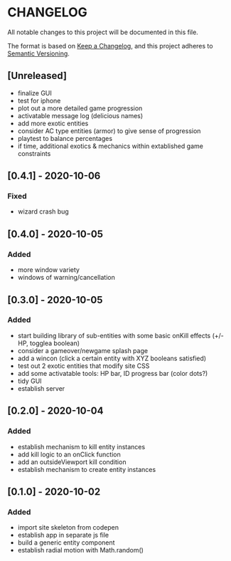 # CHANGELOG

All notable changes to this project will be documented in this file.

The format is based on [Keep a Changelog](https://keepachangelog.com/en/1.0.0/),
and this project adheres to [Semantic Versioning](https://semver.org/spec/v2.0.0.html).

## [Unreleased]

- finalize GUI
- test for iphone
- plot out a more detailed game progression
- activatable message log (delicious names)
- add more exotic entities
- consider AC type entities (armor) to give sense of progression
- playtest to balance percentages
- if time, additional exotics & mechanics within extablished game constraints

## [0.4.1] - 2020-10-06
### Fixed
- wizard crash bug

## [0.4.0] - 2020-10-05
### Added
- more window variety
- windows of warning/cancellation

## [0.3.0] - 2020-10-05
### Added
- start building library of sub-entities with some basic onKill effects (+/- HP, togglea boolean)
- consider a gameover/newgame splash page
- add a wincon (click a certain entity with XYZ booleans satisfied)
- test out 2 exotic entities that modify site CSS
- add some activatable tools: HP bar, ID progress bar (color dots?)
- tidy GUI
- establish server

## [0.2.0] - 2020-10-04
### Added
- establish mechanism to kill entity instances
- add kill logic to an onClick function
- add an outsideViewport kill condition
- establish mechanism to create entity instances

## [0.1.0] - 2020-10-02
### Added
- import site skeleton from codepen
- establish app in separate js file
- build a generic entity component
- establish radial motion with Math.random()
